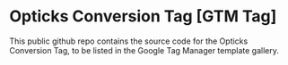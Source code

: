 # Opticks Conversion Tag [GTM Tag]

This public github repo contains the source code for the Opticks Conversion Tag, to be listed in the Google Tag Manager template gallery.
